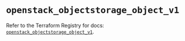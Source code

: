 # `openstack_objectstorage_object_v1`

Refer to the Terraform Registry for docs: [`openstack_objectstorage_object_v1`](https://registry.terraform.io/providers/terraform-provider-openstack/openstack/1.54.1/docs/resources/objectstorage_object_v1).
